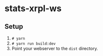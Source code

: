 # stats-xrpl-ws

## Setup
1. `# yarn`
2. `# yarn run build:dev`
3. Point your webserver to the  `dist` directory.